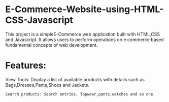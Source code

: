<h1>E-Commerce-Website-using-HTML-CSS-Javascript </h1>
<p>This project is a simpleE-Commerce web application built with HTML,CSS and Javascript. 
  It allows users to perform operations on e commerce based fundamental
  concepts of web development.</p>
<h1>Features:</h1>
    View Tools: Display a list of available products with details such as Bags,Dresses,Pants,Shoes and Jackets.

    Search products: Search entries, Topwear,pants,watches and so one.
